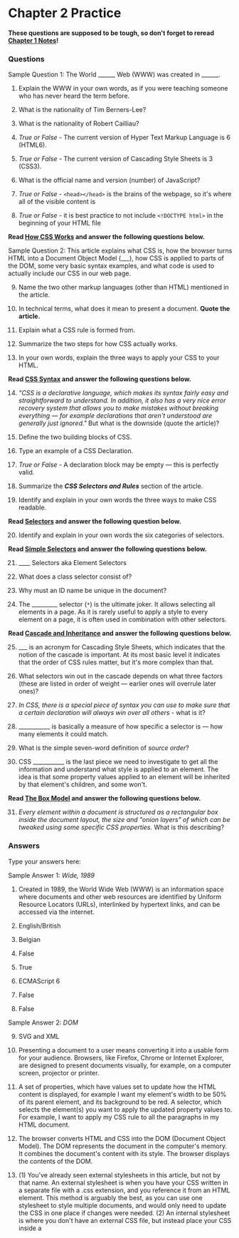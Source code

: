 # Chapter 2 Practice

**These questions are supposed to be tough, so don't forget to reread [Chapter 1 Notes](https://github.com/ra-coding-club/chapter-1/wiki)!**

### Questions

Sample Question 1: The World ______ Web (WWW) was created in ______.

1. Explain the WWW in your own words, as if you were teaching someone who has never heard the term before.

2. What is the nationality of Tim Berners-Lee?

3. What is the nationality of Robert Cailliau?

4. *True or False* - The current version of Hyper Text Markup Language is 6 (HTML6).

5. *True or False* - The current version of Cascading Style Sheets is 3 (CSS3).

6. What is the official name and version (number) of JavaScript?

7. *True or False* - `<head></head>` is the brains of the webpage, so it's where all of the visible content is

8. *True or False* - it is best practice to not include `<!DOCTYPE html>` in the beginning of your HTML file

**Read [How CSS Works](https://developer.mozilla.org/en-US/docs/Learn/CSS/Introduction_to_CSS/How_CSS_works) and answer the following questions below.**

Sample Question 2: This article explains what CSS is, how the browser turns HTML into a Document Object Model (___), how CSS is applied to parts of the DOM, some very basic syntax examples, and what code is used to actually include our CSS in our web page.

9. Name the two other markup languages (other than HTML) mentioned in the article.

10. In technical terms, what does it mean to present a document. **Quote the article.**

11. Explain what a CSS rule is formed from. 

12. Summarize the two steps for how CSS actually works.

13. In your own words, explain the three ways to apply your CSS to your HTML.

**Read [CSS Syntax](https://developer.mozilla.org/en-US/docs/Learn/CSS/Introduction_to_CSS/Syntax) and answer the following questions below.**

14. *"CSS is a declarative language, which makes its syntax fairly easy and straightforward to understand. In addition, it also has a very nice error recovery system that allows you to make mistakes without breaking everything — for example declarations that aren't understood are generally just ignored."* But what is the downside (quote the article)?

15. Define the two building blocks of CSS.

16. Type an example of a CSS Declaration.

17. *True or False* - A declaration block may be empty — this is perfectly valid.

18. Summarize the ***CSS Selectors and Rules*** section of the article.

19. Identify and explain in your own words the three ways to make CSS readable.

**Read [Selectors](https://developer.mozilla.org/en-US/docs/Learn/CSS/Introduction_to_CSS/Selectors) and answer the following question below.**

20. Identify and explain in your own words the six categories of selectors.

**Read [Simple Selectors](https://developer.mozilla.org/en-US/docs/Learn/CSS/Introduction_to_CSS/Simple_selectors) and answer the following questions below.**

21. ____ Selectors aka Element Selectors

22. What does a class selector consist of?

23. Why must an ID name be unique in the document?

24. The _________ selector (`*`) is the ultimate joker. It allows selecting all elements in a page. As it is rarely useful to apply a style to every element on a page, it is often used in combination with other selectors.

**Read [Cascade and Inheritance](https://developer.mozilla.org/en-US/docs/Learn/CSS/Introduction_to_CSS/Cascade_and_inheritance) and answer the following questions below.**

25. ___ is an acronym for Cascading Style Sheets, which indicates that the notion of the cascade is important. At its most basic level it indicates that the order of CSS rules matter, but it's more complex than that. 

26. What selectors win out in the cascade depends on what three factors (these are listed in order of weight — earlier ones will overrule later ones)?

27. *In CSS, there is a special piece of syntax you can use to make sure that a certain declaration will always win over all others* - what is it?

28. ___________ is basically a measure of how specific a selector is — how many elements it could match.

29. What is the simple seven-word definition of *source order*?

30. CSS ___________ is the last piece we need to investigate to get all the information and understand what style is applied to an element. The idea is that some property values applied to an element will be inherited by that element's children, and some won't.

**Read [The Box Model](https://developer.mozilla.org/en-US/docs/Learn/CSS/Introduction_to_CSS/Box_model) and answer the following questions below.**

31. *Every element within a document is structured as a rectangular box inside the document layout, the size and "onion layers" of which can be tweaked using some specific CSS properties.* What is this describing?

### Answers

Type your answers here:

Sample Answer 1: *Wide, 1989*

1. Created in 1989, the World Wide Web (WWW) is an information space where documents and other web resources are identified by Uniform Resource Locators (URLs), interlinked by hypertext links, and can be accessed via the internet.

2. English/British

3. Belgian

4. False

5. True

6. ECMAScript 6

7. False

8. False

Sample Answer 2: *DOM*

9. SVG and XML

10. Presenting a document to a user means converting it into a usable form for your audience. Browsers, like Firefox, Chrome or Internet Explorer, are designed to present documents visually, for example, on a computer screen, projector or printer.

11. A set of properties, which have values set to update how the HTML content is displayed, for example I want my element's width to be 50% of its parent element, and its background to be red. A selector, which selects the element(s) you want to apply the updated property values to. For example, I want to apply my CSS rule to all the paragraphs in my HTML document.

12. The browser converts HTML and CSS into the DOM (Document Object Model). The DOM represents the document in the computer's memory. It combines the document's content with its style.
The browser displays the contents of the DOM.

13. (1) You've already seen external stylesheets in this article, but not by that name. An external stylesheet is when you have your CSS written in a separate file with a .css extension, and you reference it from an HTML <link> element. This method is arguably the best, as you can use one stylesheet to style multiple documents, and would only need to update the CSS in one place if changes were needed. (2) An internal stylesheet is where you don't have an external CSS file, but instead place your CSS inside a <style> element, contained inside the HTML head. This can be useful in some circumstances (maybe you're working with a content management system where you can't modify the CSS files directly), but it isn't quite as efficient as external stylesheets — in a website, the CSS would need to be repeated across every page, and updated in multiple places if changes were required. (3) Inline styles are CSS declarations that affect one element only, contained within a style attribute. Please don't do this, unless you really have to! It is really bad for maintenance (you might have to update the same information multiple times per document), and it also mixes your presentational CSS information with your HTML structural information, making the CSS harder to read and understand. Keeping your different types of code separated and pure makes for a much easier job for all who work on the code. The only time you might have to resort to using inline styles is when your working environment is really restrictive (perhaps your CMS only allows you to edit the HTML body.)

14. The downside is that it can be harder to understand where errors are coming from.

15. Properties: Human-readable identifiers that indicate which stylistic features (e.g. font, width, background color) you want to change. Values: Each specified property is given a value, which indicates how you want to change those stylistic features (e.g. what you want to change the font, width or background color to.)

16. `p {  font-size: 12px; }`

17. True

18. We are missing one part of the puzzle — we need to discuss how to tell our declaration blocks which elements they should be applied to. This is done by prefixing each declaration block with a selector — a pattern that matches some elements on the page. The associated declarations will be applied to those elements only. The selector plus the declaration block is called a ruleset, or often simply just a rule. Selectors can get very complicated — you can make a rule match multiple elements by including multiple selectors separated by commas (a group,) and selectors can be chained together, for example I want to select any element with a class of "blah", but only if it is inside an <article> element, and only while it is being hovered by the mouse pointer. An element may be matched by several selectors, therefore several rules may set a given property multiple times. CSS defines which one has precedence over the others and must be applied: this is called the cascade algorithm.

19. (1) White space means actual spaces, tabs and new lines. You can add white space to make your style sheets more readable. In the same manner as HTML, the browser tends to ignore much of the whitespace inside your CSS; a lot of the whitespace is just there to aid readability. In our first example below we have each declaration (and rule start/end) on its own line — this is arguably a good way to write CSS, as it makes it easy to maintain and understand. The code layout you choose is usually a personal preference, although when you start to work in teams, you may find that the existing team has its own styleguide that specifies an agreed convention to follow. The whitespace you do need to be careful of in CSS is the whitespace around the properties and their values. (2) As with HTML, you are encouraged to make comments in your CSS, to help you understand how your code works when coming back to it after several months, and to help others understand it. Comments are also useful for temporarily commenting out certain parts of the code for testing purposes, for example if you are trying to find which part of your code is causing an error. Comments in CSS begin with `/*` and end with `*/`. (3) Some properties like font, background, padding, border, and margin are called shorthand properties — this is because they allow you to set several property values in a single line, saving time and making your code neater in the process.

20. (1) Simple selectors: Match one or more elements based on element type, `class`, or `id`. (2) Attribute selectors: Match one or more elements based on their attributes/attribute values. (3) Pseudo-classes: Match one or more elements that exist in a certain state, such as an element that is being hovered over by the mouse pointer, or a checkbox that is currently disabled or checked, or an element that is the first child of its parent in the DOM tree. (4) Pseudo-elements: Match one or more parts of content that are in a certain position in relation to an element, for example the first word of each paragraph, or generated content appearing just before an element. (5) Combinators: These are not exactly selectors themselves, but ways of combining two or more selectors in useful ways for very specific selections. So for example, you could select only paragraphs that are direct descendants of divs, or paragraphs that come directly after headings. (6) Multiple selectors: Again, these are not separate selectors; the idea is that you can put multiple selectors on the same CSS rule, separated by commas, to apply a single set of declarations to all the elements selected by those selectors.

21. Type

22. The class selector consists of a dot, '.', followed by a class name. 

23. An ID name must be unique in the document. Behaviors regarding duplicated IDs are unpredictable. For example, in some browsers, only the first instance is counted, and the rest are ignored.

24. Universal

25. CSS

26. (1) Importance, (2) specificity, and (3) source order.

27. `!important`

28. Specificity 

29. Later rules will win over earlier rules.

30. Inheritance

31. Box properties
